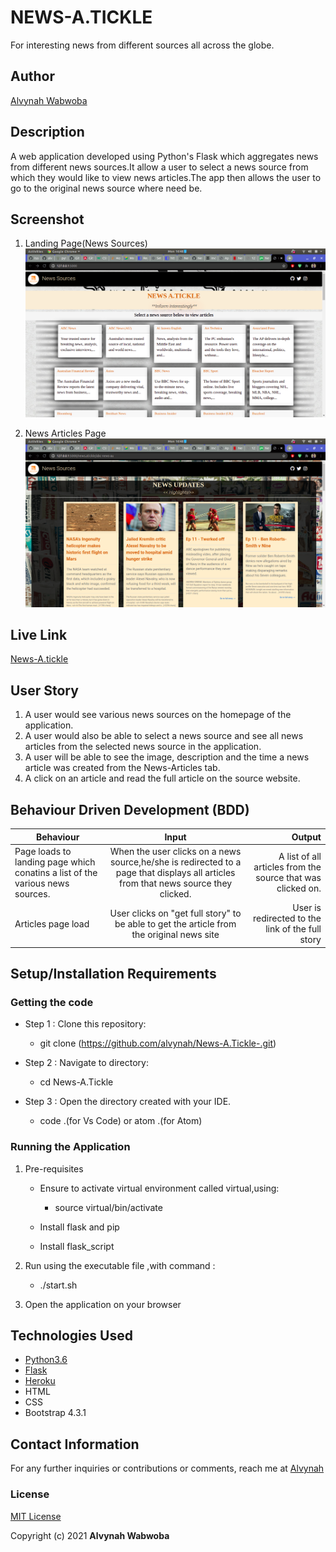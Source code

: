# NEWS-A.TICKLE 
For interesting news from different sources all across the globe.
## Author
 [Alvynah Wabwoba](https://github.com/alvynah)

## Description
A web application developed using Python's Flask which aggregates news from different news sources.It allow a user to select a news source from which they would like to view news articles.The app then allows the user to go to the original news source where need be.
## Screenshot
1. Landing Page(News Sources)
    ![image](./app/static/images/Screenshot%20Sources.png)

2. News Articles Page
    ![image](./app/static/images/Screenshot%20Articles.png)

## Live Link
[News-A.tickle](http/)

## User Story

1. A user would see various news sources on the homepage of the application.
2. A user would also be able to select a news source and see all news articles from the selected news source in the application.
3. A user will be able to see the image, description and the time a news article was created from the News-Articles tab.
4. A click on an article and read the full article on the source website.

## Behaviour Driven Development (BDD)
|Behaviour 	           |    Input 	                 |       Output          |
|----------------------------------------------|:-----------------------------------:|-----------------------------:|       
|    Page loads to landing page which conatins a list of the various news sources.    |    When the user  clicks on a news source,he/she is redirected to a page that displays all articles from that news source they clicked.|  A list of all articles from the source that was clicked on.   |                       |
|Articles page load |User clicks on "get full story" to be able to get the article from the original news site  | User is redirected to the link of the full story |    |


## Setup/Installation Requirements
### Getting the code
* Step 1 : Clone this repository:
  * git clone (https://github.com/alvynah/News-A.Tickle-.git)

* Step 2 : Navigate to  directory:
  * cd News-A.Tickle
* Step 3 : Open the directory created with your IDE.
  * code .(for Vs Code) or atom .(for Atom)

### Running the Application
1. Pre-requisites
   * Ensure to activate virtual environment called virtual,using:
     * source virtual/bin/activate

   * Install flask and pip
   * Install flask_script

2. Run using the executable file ,with command :
   * ./start.sh
 3. Open the application on your browser 

## Technologies Used

- [Python3.6](https://www.python.org/)
- [Flask](http://flask.pocoo.org/)
- [Heroku](https://heroku.com)
- HTML
- CSS
- Bootstrap 4.3.1

## Contact Information
For any further inquiries or contributions or comments, reach me at [Alvynah](juvatalvynah@gmail.com)
### License
[MIT License](https://github.com/alvynah/News-A.Tickle-/blob/master/License)

Copyright (c) 2021 **Alvynah Wabwoba**